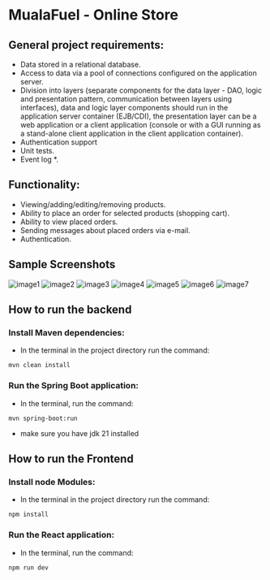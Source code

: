 # MualaFuel - Online Store

## General project requirements:

- Data stored in a relational database.
- Access to data via a pool of connections configured on the application server.
- Division into layers (separate components for the data layer - DAO, logic and presentation pattern, communication between layers using interfaces), data and logic layer components should run in the application server container (EJB/CDI), the presentation layer can be a web application or a client application (console or with a GUI running as a stand-alone client application in the client application container).
- Authentication support
- Unit tests.
- Event log *.

## Functionality:

- Viewing/adding/editing/removing products.
- Ability to place an order for selected products (shopping cart).
- Ability to view placed orders.
- Sending messages about placed orders via e-mail.
- Authentication.

## Sample Screenshots
![image1](https://github.com/user-attachments/assets/b77bff37-75ed-4fba-9800-0b97085e29a1)
![image2](https://github.com/user-attachments/assets/4341fe77-96ea-4a27-9300-dbac3d614a4a)
![image3](https://github.com/user-attachments/assets/66683e1b-c9a6-44e1-9318-958a93eed0e6)
![image4](https://github.com/user-attachments/assets/a8a0532b-db2e-4ec1-87d1-54f05fa0252f)
![image5](https://github.com/user-attachments/assets/50d61e80-ebed-490d-bb6a-c7cee4d3e5d5)
![image6](https://github.com/user-attachments/assets/fc8a974f-1dfa-45fe-b433-b43d47f9ed52)
![image7](https://github.com/user-attachments/assets/7aec9686-21e8-43d2-bf5c-5b1e514ff60f)


## How to run the backend
### Install Maven dependencies:
- In the terminal in the project directory run the command:
```
mvn clean install
```
### Run the Spring Boot application:
- In the terminal, run the command:
```
mvn spring-boot:run
```
- make sure you have jdk 21 installed
## How to run the Frontend
### Install node Modules:
- In the terminal in the project directory run the command:
```
npm install
```
### Run the React application:
- In the terminal, run the command:
```
npm run dev
```
